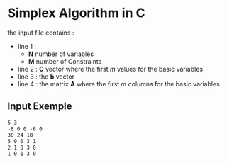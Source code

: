 # Simplex Algorithm in C

the input file contains :
* line 1 : 
  * **N** number of variables
  * **M** number of Constraints
* line 2 : **C** vector where the first *m* values for the basic variables
* line 3 : the **b** vector
* line 4 : the matrix **A** where the first *m* columns for the basic variables

## Input Exemple
```
5 3
-8 0 0 -6 0
30 24 18
5 0 0 3 1
2 1 0 3 0
1 0 1 3 0
```